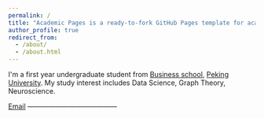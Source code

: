 ```yaml
---
permalink: /
title: "Academic Pages is a ready-to-fork GitHub Pages template for academic personal websites"
author_profile: true
redirect_from: 
  - /about/
  - /about.html
---
```



I'm a first year undergraduate student from [Business school]([https://en.usst.edu.cn/), [Peking University](https://en.usst.edu.cn/). My study interest includes Data Science, Graph Theory, Neuroscience.

[Email](candyamecat77@gmail.com) 
—————————————
